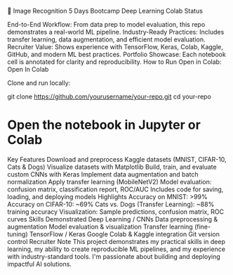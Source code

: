 🚀 Image Recognition 5 Days Bootcamp
Deep Learning Colab Status

End-to-End Workflow: From data prep to model evaluation, this repo demonstrates a real-world ML pipeline.
Industry-Ready Practices: Includes transfer learning, data augmentation, and efficient model evaluation.
Recruiter Value: Shows experience with TensorFlow, Keras, Colab, Kaggle, GitHub, and modern ML best practices.
Portfolio Showcase: Each notebook cell is annotated for clarity and reproducibility.
How to Run
Open in Colab:
Open In Colab

Clone and run locally:

git clone https://github.com/yourusername/your-repo.git
cd your-repo
# Open the notebook in Jupyter or Colab
Key Features
Download and preprocess Kaggle datasets (MNIST, CIFAR-10, Cats & Dogs)
Visualize datasets with Matplotlib
Build, train, and evaluate custom CNNs with Keras
Implement data augmentation and batch normalization
Apply transfer learning (MobileNetV2)
Model evaluation: confusion matrix, classification report, ROC/AUC
Includes code for saving, loading, and deploying models
Highlights
Accuracy on MNIST: >99%
Accuracy on CIFAR-10: ~69%
Cats vs. Dogs (Transfer Learning): ~88% training accuracy
Visualization: Sample predictions, confusion matrix, ROC curves
Skills Demonstrated
Deep Learning / CNNs
Data preprocessing & augmentation
Model evaluation & visualization
Transfer learning (fine-tuning)
TensorFlow / Keras
Google Colab & Kaggle integration
Git version control
Recruiter Note
This project demonstrates my practical skills in deep learning, my ability to create reproducible ML pipelines, and my experience with industry-standard tools. I'm passionate about building and deploying impactful AI solutions.
